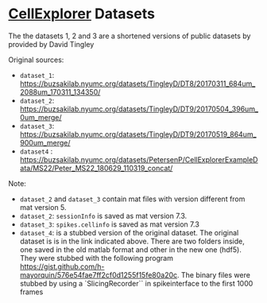 # [CellExplorer](https://cellexplorer.org/) Datasets

The the datasets 1, 2 and 3 are a shortened versions of public datasets by provided by David Tingley

Original sources:
- `dataset_1`: https://buzsakilab.nyumc.org/datasets/TingleyD/DT8/20170311_684um_2088um_170311_134350/
- `dataset_2`: https://buzsakilab.nyumc.org/datasets/TingleyD/DT9/20170504_396um_0um_merge/
- `dataset_3`: https://buzsakilab.nyumc.org/datasets/TingleyD/DT9/20170519_864um_900um_merge/
- `dataset4` : https://buzsakilab.nyumc.org/datasets/PetersenP/CellExplorerExampleData/MS22/Peter_MS22_180629_110319_concat/

Note:
- `dataset_2` and `dataset_3` contain mat files with version different from mat version 5.
- `dataset_2`: `sessionInfo` is saved as mat version 7.3.
- `dataset_3`: `spikes.cellinfo` is saved as mat version 7.3
- `dataset_4`: is a stubbed version of the original dataset. The original dataset is is in the link indicated above.
There are two folders inside, one saved in the old matlab format and other in the new one (hdf5). They were stubbed with the following program https://gist.github.com/h-mayorquin/576e54fae7ff2cf0d1255f15fe80a20c. The binary files
were stubbed by using a `SlicingRecorder`` in spikeinterface to the first 1000 frames

